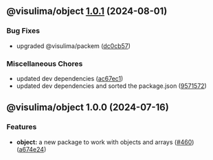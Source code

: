## @visulima/object [1.0.1](https://github.com/visulima/visulima/compare/@visulima/object@1.0.0...@visulima/object@1.0.1) (2024-08-01)

### Bug Fixes

* upgraded @visulima/packem ([dc0cb57](https://github.com/visulima/visulima/commit/dc0cb5701b30f3f81404346c909fd4daf891b894))

### Miscellaneous Chores

* updated dev dependencies ([ac67ec1](https://github.com/visulima/visulima/commit/ac67ec1bcba16175d225958e318199f60b10d179))
* updated dev dependencies and sorted the package.json ([9571572](https://github.com/visulima/visulima/commit/95715725a8ed053ca24fd1405a55205c79342ecb))

## @visulima/object 1.0.0 (2024-07-16)

### Features

* **object:** a new package to work with objects and arrays ([#460](https://github.com/visulima/visulima/issues/460)) ([a674e24](https://github.com/visulima/visulima/commit/a674e24122290e5e8447ee65611ece5f95ac2c1a))
